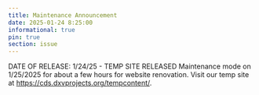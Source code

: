 ```yaml
---
title: Maintenance Announcement 
date: 2025-01-24 8:25:00
informational: true
pin: true 
section: issue
---
```

DATE OF RELEASE: 1/24/25 - 
TEMP SITE RELEASED
Maintenance mode on 1/25/2025 for about a few hours for website renovation. Visit our temp site at https://cds.dxvprojects.org/tempcontent/.
